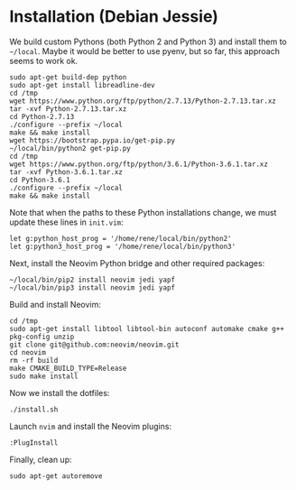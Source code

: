 # Installation (Debian Jessie)

We build custom Pythons (both Python 2 and Python 3) and install them to
`~/local`. Maybe it would be better to use pyenv, but so far, this approach
seems to work ok.

```
sudo apt-get build-dep python
sudo apt-get install libreadline-dev
cd /tmp
wget https://www.python.org/ftp/python/2.7.13/Python-2.7.13.tar.xz
tar -xvf Python-2.7.13.tar.xz
cd Python-2.7.13
./configure --prefix ~/local
make && make install
wget https://bootstrap.pypa.io/get-pip.py
~/local/bin/python2 get-pip.py
cd /tmp
wget https://www.python.org/ftp/python/3.6.1/Python-3.6.1.tar.xz
tar -xvf Python-3.6.1.tar.xz
cd Python-3.6.1
./configure --prefix ~/local
make && make install
```

Note that when the paths to these Python installations change, we must update
these lines in `init.vim`:

```
let g:python_host_prog = '/home/rene/local/bin/python2'
let g:python3_host_prog = '/home/rene/local/bin/python3'
```

Next, install the Neovim Python bridge and other required packages:

```
~/local/bin/pip2 install neovim jedi yapf
~/local/bin/pip3 install neovim jedi yapf
```

Build and install Neovim:

```
cd /tmp
sudo apt-get install libtool libtool-bin autoconf automake cmake g++ pkg-config unzip
git clone git@github.com:neovim/neovim.git
cd neovim
rm -rf build
make CMAKE_BUILD_TYPE=Release
sudo make install
```

Now we install the dotfiles:

```
./install.sh
```


Launch `nvim` and install the Neovim plugins:

```
:PlugInstall
```


Finally, clean up:

```
sudo apt-get autoremove
```

